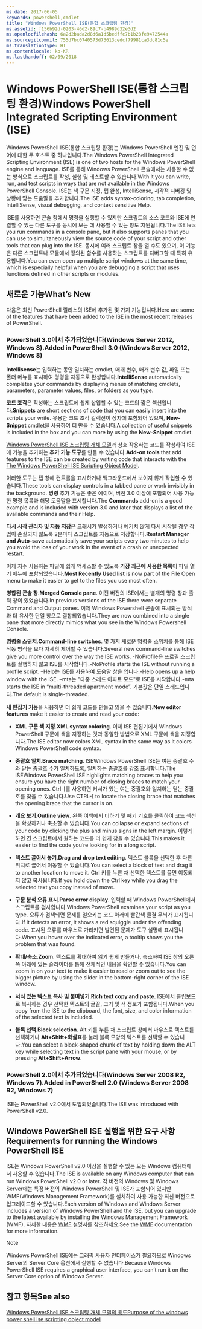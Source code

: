 ```yaml
---
ms.date: 2017-06-05
keywords: powershell,cmdlet
title: "Windows PowerShell ISE(통합 스크립팅 환경)"
ms.assetid: f156b92d-0203-46d2-89c7-b4989d32e3d2
ms.openlocfilehash: 6a2d2bada2d8d6a1d5bedffc7b1b28fe9472544a
ms.sourcegitcommit: 755d7bc0740573d73613cedcf79981ca3dc81c5e
ms.translationtype: HT
ms.contentlocale: ko-KR
ms.lasthandoff: 02/09/2018
---
```

# <a name="windows-powershell-integrated-scripting-environment-ise"></a><span data-ttu-id="a2059-103">Windows PowerShell ISE(통합 스크립팅 환경)</span><span class="sxs-lookup"><span data-stu-id="a2059-103">Windows PowerShell Integrated Scripting Environment (ISE)</span></span>

<span data-ttu-id="a2059-104">Windows PowerShell ISE(통합 스크립팅 환경)는 Windows PowerShell 엔진 및 언어에 대한 두 호스트 중 하나입니다.</span><span class="sxs-lookup"><span data-stu-id="a2059-104">The Windows PowerShell Integrated Scripting Environment (ISE) is one of two hosts for the Windows PowerShell engine and language.</span></span> <span data-ttu-id="a2059-105">ISE를 통해 Windows PowerShell 콘솔에서는 사용할 수 없는 방식으로 스크립트를 작성, 실행 및 테스트할 수 있습니다.</span><span class="sxs-lookup"><span data-stu-id="a2059-105">With it you can write, run, and test scripts in ways that are not available in the Windows PowerShell Console.</span></span> <span data-ttu-id="a2059-106">ISE는 색 구문 지정, 탭 완성, IntelliSense, 시각적 디버깅 및 상황에 맞는 도움말을 추가합니다.</span><span class="sxs-lookup"><span data-stu-id="a2059-106">The ISE adds syntax-coloring, tab completion, IntelliSense, visual debugging, and context sensitive Help.</span></span>

<span data-ttu-id="a2059-107">ISE를 사용하면 콘솔 창에서 명령을 실행할 수 있지만 스크립트의 소스 코드와 ISE에 연결할 수 있는 다른 도구를 동시에 보는 데 사용할 수 있는 창도 지원됩니다.</span><span class="sxs-lookup"><span data-stu-id="a2059-107">The ISE lets you run commands in a console pane, but it also supports panes that you can use to simultaneously view the source code of your script and other tools that can plug into the ISE.</span></span> <span data-ttu-id="a2059-108">동시에 여러 스크립트 창을 열 수도 있으며, 이 기능은 다른 스크립트나 모듈에서 정의된 함수를 사용하는 스크립트를 디버그할 때 특히 유용합니다.</span><span class="sxs-lookup"><span data-stu-id="a2059-108">You can even open up multiple script windows at the same time, which is especially helpful when you are debugging a script that uses functions defined in other scripts or modules.</span></span>

## <a name="whats-new"></a><span data-ttu-id="a2059-109">새로운 기능</span><span class="sxs-lookup"><span data-stu-id="a2059-109">What’s New</span></span>

<span data-ttu-id="a2059-110">다음은 최신 PowerShell 릴리스의 ISE에 추가된 몇 가지 기능입니다.</span><span class="sxs-lookup"><span data-stu-id="a2059-110">Here are some of the features that have been added to the ISE in the most recent releases of PowerShell.</span></span>

### <a name="added-in-powershell-30-windows-server-2012-windows-8"></a><span data-ttu-id="a2059-111">PowerShell 3.0에서 추가되었습니다(Windows Server 2012, Windows 8).</span><span class="sxs-lookup"><span data-stu-id="a2059-111">Added in PowerShell 3.0 (Windows Server 2012, Windows 8)</span></span>

<span data-ttu-id="a2059-112">**Intellisense**는 입력하는 동안 일치하는 cmdlet, 매개 변수, 매개 변수 값, 파일 또는 폴더 메뉴를 표시하여 명령을 자동으로 완성합니다.</span><span class="sxs-lookup"><span data-stu-id="a2059-112">**IntelliSense** automatically completes your commands by displaying menus of matching cmdlets, parameters, parameter values, files, or folders as you type.</span></span>

<span data-ttu-id="a2059-113">**코드 조각**은 작성하는 스크립트에 쉽게 삽입할 수 있는 코드의 짧은 섹션입니다.</span><span class="sxs-lookup"><span data-stu-id="a2059-113">**Snippets** are short sections of code that you can easily insert into the scripts your write.</span></span> <span data-ttu-id="a2059-114">유용한 코드 조각 컬렉션이 상자에 포함되어 있으며, **New-Snippet** cmdlet을 사용하여 더 만들 수 있습니다.</span><span class="sxs-lookup"><span data-stu-id="a2059-114">A collection of useful snippets is included in the box and you can more by using the **New-Snippet** cmdlet.</span></span>

<span data-ttu-id="a2059-115">[Windows PowerShell ISE 스크립팅 개체 모델](../../core-powershell/ise/The-ISE-Object-Model-Hierarchy.md)과 상호 작용하는 코드를 작성하여 ISE에 기능을 추가하는 **추가 기능 도구**를 만들 수 있습니다.</span><span class="sxs-lookup"><span data-stu-id="a2059-115">**Add-on tools** that add features to the ISE can be created by writing code that interacts with the [The Windows PowerShell ISE Scripting Object Model](../../core-powershell/ise/The-ISE-Object-Model-Hierarchy.md).</span></span>

<span data-ttu-id="a2059-116">이러한 도구는 탭 창에 컨트롤을 표시하거나 백그라운드에서 보이지 않게 작업할 수 있습니다.</span><span class="sxs-lookup"><span data-stu-id="a2059-116">These tools can display controls in a tabbed pane or work invisibly in the background.</span></span> <span data-ttu-id="a2059-117">**명령** 추가 기능은 좋은 예이며, 버전 3.0 이상에 포함되어 사용 가능한 명령 목록과 해당 도움말을 표시합니다.</span><span class="sxs-lookup"><span data-stu-id="a2059-117">The **Commands** add-on is a good example and is included with version 3.0 and later that displays a list of the available commands and their Help.</span></span>

<span data-ttu-id="a2059-118">**다시 시작 관리자 및 자동 저장**은 크래시가 발생하거나 예기치 않게 다시 시작될 경우 작업이 손실되지 않도록 2분마다 스크립트를 자동으로 저장합니다.</span><span class="sxs-lookup"><span data-stu-id="a2059-118">**Restart Manager and Auto-save** automatically save your scripts every two minutes to help you avoid the loss of your work in the event of a crash or unexpected restart.</span></span>

<span data-ttu-id="a2059-119">이제 자주 사용하는 파일에 쉽게 액세스할 수 있도록 **가장 최근에 사용한 목록**이 파일 열기 메뉴에 포함되었습니다.</span><span class="sxs-lookup"><span data-stu-id="a2059-119">**Most Recently Used list** is now part of the File Open menu to make it easier to get to the files you use most often.</span></span>

<span data-ttu-id="a2059-120">**병합된 콘솔 창**.</span><span class="sxs-lookup"><span data-stu-id="a2059-120">**Merged Console pane**.</span></span> <span data-ttu-id="a2059-121">이전 버전의 ISE에서는 별개의 명령 창과 출력 창이 있었습니다.</span><span class="sxs-lookup"><span data-stu-id="a2059-121">In previous versions of the ISE there were separate Command and Output panes.</span></span> <span data-ttu-id="a2059-122">이제 Windows Powershell 콘솔에 표시되는 방식과 더 유사한 단일 창으로 결합되었습니다.</span><span class="sxs-lookup"><span data-stu-id="a2059-122">They are now combined into a single pane that more directly mimics what you see in the Windows Powershell Console.</span></span>

<span data-ttu-id="a2059-123">**명령줄 스위치**.</span><span class="sxs-lookup"><span data-stu-id="a2059-123">**Command-line switches**.</span></span> <span data-ttu-id="a2059-124">몇 가지 새로운 명령줄 스위치를 통해 ISE 작동 방식을 보다 자세히 제어할 수 있습니다.</span><span class="sxs-lookup"><span data-stu-id="a2059-124">Several new command-line switches give you more control over the way the ISE works.</span></span> <span data-ttu-id="a2059-125">-NoProfile은 프로필 스크립트를 실행하지 않고 ISE를 시작합니다.</span><span class="sxs-lookup"><span data-stu-id="a2059-125">-NoProfile starts the ISE without running a profile script.</span></span> <span data-ttu-id="a2059-126">–Help는 ISE를 사용하여 도움말 창을 엽니다.</span><span class="sxs-lookup"><span data-stu-id="a2059-126">-Help opens up a help window with the ISE.</span></span> <span data-ttu-id="a2059-127">–mta는 "다중 스레드 아파트 모드"로 ISE를 시작합니다.</span><span class="sxs-lookup"><span data-stu-id="a2059-127">-mta starts the ISE in “multi-threaded apartment mode”.</span></span> <span data-ttu-id="a2059-128">기본값은 단일 스레드입니다.</span><span class="sxs-lookup"><span data-stu-id="a2059-128">The default is single-threaded.</span></span>

<span data-ttu-id="a2059-129">**새 편집기 기능**을 사용하면 더 쉽게 코드를 만들고 읽을 수 있습니다.</span><span class="sxs-lookup"><span data-stu-id="a2059-129">**New editor features** make it easier to create and read your code:</span></span>

- <span data-ttu-id="a2059-130">**XML 구문 색 지정**.</span><span class="sxs-lookup"><span data-stu-id="a2059-130">**XML syntax coloring**.</span></span> <span data-ttu-id="a2059-131">이제 ISE 편집기에서 Windows PowerShell 구문에 색을 지정하는 것과 동일한 방법으로 XML 구문에 색을 지정합니다.</span><span class="sxs-lookup"><span data-stu-id="a2059-131">The ISE editor now colors XML syntax in the same way as it colors Windows PowerShell code syntax.</span></span>

- <span data-ttu-id="a2059-132">**중괄호 일치**.</span><span class="sxs-lookup"><span data-stu-id="a2059-132">**Brace matching**.</span></span> <span data-ttu-id="a2059-133">ISEWindows PowerShell ISE는 여는 중괄호 수와 닫는 중괄호 수가 일치하도록, 일치하는 중괄호를 강조 표시합니다.</span><span class="sxs-lookup"><span data-stu-id="a2059-133">The ISEWindows PowerShell ISE highlights matching braces to help you ensure you have the right number of closing braces to match your opening ones.</span></span> <span data-ttu-id="a2059-134">Ctrl-\[를 사용하면 커서가 있는 여는 중괄호와 일치하는 닫는 중괄호를 찾을 수 있습니다.</span><span class="sxs-lookup"><span data-stu-id="a2059-134">Use CTRL-\[ to locate the closing brace that matches the opening brace that the cursor is on.</span></span>

- <span data-ttu-id="a2059-135">**개요 보기**.</span><span class="sxs-lookup"><span data-stu-id="a2059-135">**Outline view**.</span></span> <span data-ttu-id="a2059-136">왼쪽 여백에서 더하기 및 빼기 기호를 클릭하여 코드 섹션을 확장하거나 축소할 수 있습니다.</span><span class="sxs-lookup"><span data-stu-id="a2059-136">You can collapse or expand sections of your code by clicking the plus and minus signs in the left margin.</span></span> <span data-ttu-id="a2059-137">이렇게 하면 긴 스크립트에서 원하는 코드를 더 쉽게 찾을 수 있습니다.</span><span class="sxs-lookup"><span data-stu-id="a2059-137">This makes it easier to find the code you’re looking for in a long script.</span></span>

- <span data-ttu-id="a2059-138">**텍스트 끌어서 놓기**.</span><span class="sxs-lookup"><span data-stu-id="a2059-138">**Drag and drop text editing**.</span></span> <span data-ttu-id="a2059-139">텍스트 블록을 선택한 후 다른 위치로 끌어서 이동할 수 있습니다.</span><span class="sxs-lookup"><span data-stu-id="a2059-139">You can select a block of text and drag it to another location to move it.</span></span> <span data-ttu-id="a2059-140">Ctrl 키를 누른 채 선택한 텍스트를 끌면 이동되지 않고 복사됩니다.</span><span class="sxs-lookup"><span data-stu-id="a2059-140">If you hold down the Ctrl key while you drag the selected text you copy instead of move.</span></span>

- <span data-ttu-id="a2059-141">**구문 분석 오류 표시**.</span><span class="sxs-lookup"><span data-stu-id="a2059-141">**Parse error display**.</span></span> <span data-ttu-id="a2059-142">입력할 때 Windows PowerShell에서 스크립트를 검사합니다.</span><span class="sxs-lookup"><span data-stu-id="a2059-142">Windows PowerShell examines your script as you type.</span></span> <span data-ttu-id="a2059-143">오류가 검색되면 문제를 일으키는 코드 아래에 빨간색 물결 무늬가 표시됩니다.</span><span class="sxs-lookup"><span data-stu-id="a2059-143">If it detects an error, it shows a red squiggle under the offending code.</span></span> <span data-ttu-id="a2059-144">표시된 오류를 마우스로 가리키면 발견된 문제가 도구 설명에 표시됩니다.</span><span class="sxs-lookup"><span data-stu-id="a2059-144">When you hover over the indicated error, a tooltip shows you the problem that was found.</span></span>

- <span data-ttu-id="a2059-145">**확대/축소**.</span><span class="sxs-lookup"><span data-stu-id="a2059-145">**Zoom**.</span></span> <span data-ttu-id="a2059-146">텍스트를 확대하여 읽기 쉽게 만들거나, 축소하여 ISE 창의 오른쪽 아래에 있는 슬라이더를 통해 전체적인 내용을 확인할 수 있습니다.</span><span class="sxs-lookup"><span data-stu-id="a2059-146">You can zoom in on your text to make it easier to read or zoom out to see the bigger picture by using the slider in the bottom-right corner of the ISE window.</span></span>

- <span data-ttu-id="a2059-147">**서식 있는 텍스트 복사 및 붙여넣기**.</span><span class="sxs-lookup"><span data-stu-id="a2059-147">**Rich text copy and paste**.</span></span> <span data-ttu-id="a2059-148">ISE에서 클립보드로 복사하는 경우 선택한 텍스트의 글꼴, 크기 및 색 정보가 포함됩니다.</span><span class="sxs-lookup"><span data-stu-id="a2059-148">When you copy from the ISE to the clipboard, the font, size, and color information of the selected text is included.</span></span>

- <span data-ttu-id="a2059-149">**블록 선택**.</span><span class="sxs-lookup"><span data-stu-id="a2059-149">**Block selection**.</span></span> <span data-ttu-id="a2059-150">Alt 키를 누른 채 스크립트 창에서 마우스로 텍스트를 선택하거나 **Alt+Shift+화살표**를 눌러 블록 모양의 텍스트를 선택할 수 있습니다.</span><span class="sxs-lookup"><span data-stu-id="a2059-150">You can select a block-shaped chunk of text by holding down the ALT key while selecting text in the script pane with your mouse, or by pressing **Alt+Shift+Arrow**.</span></span>

### <a name="added-in-powershell-20-windows-server-2008-r2-windows-7"></a><span data-ttu-id="a2059-151">PowerShell 2.0에서 추가되었습니다(Windows Server 2008 R2, Windows 7).</span><span class="sxs-lookup"><span data-stu-id="a2059-151">Added in PowerShell 2.0 (Windows Server 2008 R2, Windows 7)</span></span>

<span data-ttu-id="a2059-152">ISE는 PowerShell v2.0에서 도입되었습니다.</span><span class="sxs-lookup"><span data-stu-id="a2059-152">The ISE was introduced with PowerShell v2.0.</span></span>

## <a name="requirements-for-running-the-windows-powershell-ise"></a><span data-ttu-id="a2059-153">Windows PowerShell ISE 실행을 위한 요구 사항</span><span class="sxs-lookup"><span data-stu-id="a2059-153">Requirements for running the Windows PowerShell ISE</span></span>

<span data-ttu-id="a2059-154">ISE는 Windows PowerShell v2.0 이상을 실행할 수 있는 모든 Windows 컴퓨터에서 사용할 수 있습니다.</span><span class="sxs-lookup"><span data-stu-id="a2059-154">The ISE is available on any Windows computer that can run Windows PowerShell v2.0 or later.</span></span> <span data-ttu-id="a2059-155">각 버전의 Windows 및 Windows Server에는 특정 버전의 Windows PowerShell 및 ISE가 포함되어 있지만 WMF(Windows Management Framework)를 설치하여 사용 가능한 최신 버전으로 업그레이드할 수 있습니다.</span><span class="sxs-lookup"><span data-stu-id="a2059-155">Each version of Windows and Windows Server includes a version of Windows PowerShell and the ISE, but you can upgrade to the latest available by installing the Windows Management Framework (WMF).</span></span> <span data-ttu-id="a2059-156">자세한 내용은 [WMF](/powershell/wmf/readme) 설명서를 참조하세요.</span><span class="sxs-lookup"><span data-stu-id="a2059-156">See the [WMF](/powershell/wmf/readme) documentation for more information.</span></span>

> [!NOTE]
> <span data-ttu-id="a2059-157">Windows PowerShell ISE에는 그래픽 사용자 인터페이스가 필요하므로 Windows Server의 Server Core 옵션에서 실행할 수 없습니다.</span><span class="sxs-lookup"><span data-stu-id="a2059-157">Because Windows PowerShell ISE requires a graphical user interface, you can’t run it on the Server Core option of Windows Server.</span></span>

## <a name="see-also"></a><span data-ttu-id="a2059-158">참고 항목</span><span class="sxs-lookup"><span data-stu-id="a2059-158">See also</span></span>

[<span data-ttu-id="a2059-159">Windows PowerShell ISE 스크립팅 개체 모델의 용도</span><span class="sxs-lookup"><span data-stu-id="a2059-159">Purpose of the windows power shell ise scripting object model</span></span>](../../core-powershell/ise/Purpose-of-the-Windows-PowerShell-ISE-Scripting-Object-Model.md)
